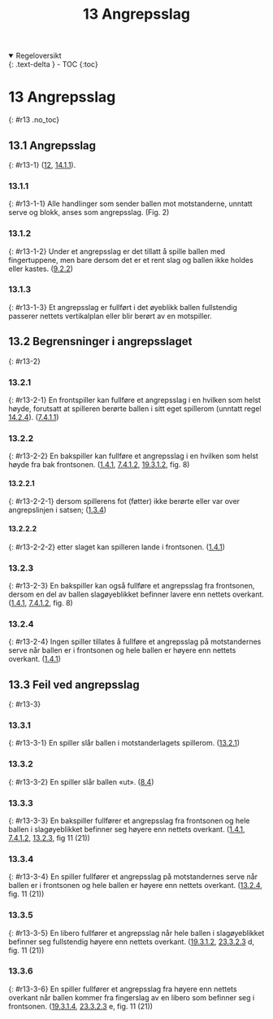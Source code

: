 ﻿---
title: 13 Angrepsslag
parent: Kapittel 4
---
<details open markdown="block">
  <summary>
    Regeloversikt
  </summary>
  {: .text-delta }
- TOC
{:toc}
</details>

# 13 Angrepsslag
{: #r13 .no_toc}

## 13.1 Angrepsslag
{: #r13-1}
([12](../para12/#r12), [14.1.1](../para14/#r14-1-1)). 

### 13.1.1
{: #r13-1-1}
Alle handlinger som sender ballen mot motstanderne, unntatt serve og blokk, anses som 
angrepsslag. (Fig. 2)

### 13.1.2
{: #r13-1-2}
Under et angrepsslag er det tillatt å spille ballen med fingertuppene, men bare dersom 
det er et rent slag og ballen ikke holdes eller kastes.
([9.2.2](../para9/#r9-2-2))

### 13.1.3
{: #r13-1-3}
Et angrepsslag er fullført i det øyeblikk ballen fullstendig passerer nettets vertikalplan 
eller blir berørt av en motspiller.

## 13.2 Begrensninger i angrepsslaget
{: #r13-2}

### 13.2.1 
{: #r13-2-1}
En frontspiller kan fullføre et angrepsslag i en hvilken som helst høyde, forutsatt at 
spilleren berørte ballen i sitt eget spillerom (unntatt regel [14.2.4](../para14/#r14-2-4)). 
([7.4.1.1](../para7/#r7-4-1-1))

### 13.2.2 
{: #r13-2-2}
En bakspiller kan fullføre et angrepsslag i en hvilken som helst høyde fra bak 
frontsonen.
([1.4.1](../para1/#r1-4-1), [7.4.1.2](../para7/#r7-4-1-2), [19.3.1.2](../para19/#r19-3-1-2), fig. 8)

#### 13.2.2.1
{: #r13-2-2-1}
dersom spillerens fot (føtter) ikke berørte eller var over angrepslinjen i satsen;
([1.3.4](../para1/#r1-3-4))

#### 13.2.2.2
{: #r13-2-2-2}
etter slaget kan spilleren lande i frontsonen.
([1.4.1](../para1/#r1-4-1))

### 13.2.3
{: #r13-2-3}
En bakspiller kan også fullføre et angrepsslag fra frontsonen, dersom en del av ballen 
slagøyeblikket befinner lavere enn nettets overkant.
([1.4.1](../para1/#r1-4-1), [7.4.1.2](../para7/#r7-4-1-2), fig. 8)

### 13.2.4
{: #r13-2-4}
Ingen spiller tillates å fullføre et angrepsslag på motstandernes serve når ballen er i 
frontsonen og hele ballen er høyere enn nettets overkant.
([1.4.1](../para1/#r1-4-1))

## 13.3 Feil ved angrepsslag
{: #r13-3}

### 13.3.1
{: #r13-3-1}
En spiller slår ballen i motstanderlagets spillerom.
([13.2.1](#r13-2-1))

### 13.3.2
{: #r13-3-2}
En spiller slår ballen «ut».
([8.4](../para8/#r8-4))

### 13.3.3
{: #r13-3-3}
En bakspiller fullfører et angrepsslag fra frontsonen og hele ballen i slagøyeblikket 
befinner seg høyere enn nettets overkant.
([1.4.1](../para1/#r1-4-1), [7.4.1.2](../para7/#r7-4-1-2), [13.2.3](#r13-2-3), fig 11 (21))

### 13.3.4
{: #r13-3-4}
En spiller fullfører et angrepsslag på motstandernes serve når ballen er i frontsonen og 
hele ballen er høyere enn nettets overkant.
([13.2.4](#r13-2-4), fig. 11 (21))

### 13.3.5
{: #r13-3-5}
En libero fullfører et angrepsslag når hele ballen i slagøyeblikket befinner seg 
fullstendig høyere enn nettets overkant.
([19.3.1.2](../para19/#r19-3-1-2), [23.3.2.3](../para23/#r23-3-2-3) d, fig. 11 (21))

### 13.3.6
{: #r13-3-6}
En spiller fullfører et angrepsslag fra høyere enn nettets overkant når ballen kommer fra 
fingerslag av en libero som befinner seg i frontsonen. 
([19.3.1.4](../para19/#r19-3-1-4), [23.3.2.3](../para23/#r23-3-2-3) e, fig. 11 (21))
